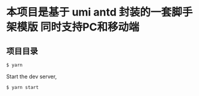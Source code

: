 # 本项目是基于 umi antd 封装的一套脚手架模版 同时支持PC和移动端

## 项目目录



```bash
$ yarn
```

Start the dev server,

```bash
$ yarn start
```
